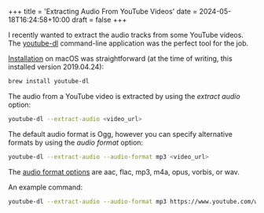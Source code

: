 +++
title = 'Extracting Audio From YouTube Videos'
date = 2024-05-18T16:24:58+10:00
draft = false
+++


I recently wanted to extract the audio tracks from some YouTube videos. The [youtube-dl](https://ytdl-org.github.io/youtube-dl/) command-line application was the perfect tool for the job.

[Installation](https://github.com/ytdl-org/youtube-dl#installation) on macOS was straightforward (at the time of writing, this installed version 2019.04.24):
```bash
brew install youtube-dl
```

The audio from a YouTube video is extracted by using the _extract audio_ option:
```bash
youtube-dl --extract-audio <video_url>
```

The default audio format is Ogg, however you can specify alternative formats by using the _audio format_ option:
```bash
youtube-dl --extract-audio --audio-format mp3 <video_url>
```

The [audio format options](https://github.com/ytdl-org/youtube-dl#options) are aac, flac, mp3, m4a, opus, vorbis, or wav.

An example command:
```bash
youtube-dl --extract-audio --audio-format mp3 https://www.youtube.com/watch?v=dQw4w9WgXcQ
```
